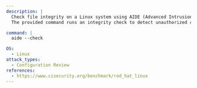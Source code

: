 ```yaml
---
description: |
  Check file integrity on a Linux system using AIDE (Advanced Intrusion Detection Environment).
  The provided command runs an integrity check to detect unauthorized changes to important system files, aiding in configuration review and security assessment.

command: |
  aide --check

OS:
  - Linux
attack_types:
  - Configuration Review
references:
  - https://www.cisecurity.org/benchmark/red_hat_linux
---
```


